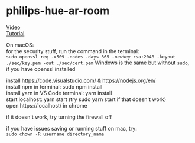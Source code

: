 # philips-hue-ar-room

[Video](https://youtu.be/qkAcXrHKRoc)  
[Tutorial](https://youtu.be/8_pULl4RjWY)

On macOS:  
for the security stuff, run the command in the terminal:  
`sudo openssl req -x509 -nodes -days 365 -newkey rsa:2048 -keyout ./sec/key.pem -out ./sec/cert.pem`
Windows is the same but without `sudo`, if you have openssl installed

install https://code.visualstudio.com/ & https://nodejs.org/en/  
install npm in terminal: sudo npm install  
install yarn in VS Code terminal: yarn install  
start localhost: yarn start (try sudo yarn start if that doesn't work)  
open https://localhost/ in chrome

if it doesn't work, try turning the firewall off

if you have issues saving or running stuff on mac, try:  
`sudo chown -R username directory_name`
